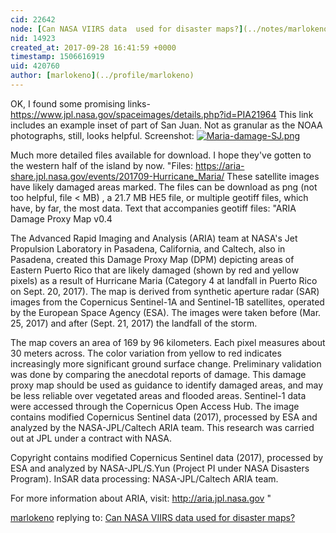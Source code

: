 ```yaml
---
cid: 22642
node: [Can NASA VIIRS data  used for disaster maps?](../notes/marlokeno/09-20-2017/can-nasa-viirs-data-used-for-disaster-maps)
nid: 14923
created_at: 2017-09-28 16:41:59 +0000
timestamp: 1506616919
uid: 420760
author: [marlokeno](../profile/marlokeno)
---
```


OK, I found some promising links-
https://www.jpl.nasa.gov/spaceimages/details.php?id=PIA21964
This link includes an example inset of part of San Juan. Not as granular as the NOAA photographs, still, looks helpful.
Screenshot:
[![Maria-damage-SJ.png](https://publiclab.org/system/images/photos/000/021/792/large/Maria-damage-SJ.png)](https://publiclab.org/system/images/photos/000/021/792/original/Maria-damage-SJ.png)

Much more detailed files available for download. I hope they've gotten to the western half of the island by now.
"Files: https://aria-share.jpl.nasa.gov/events/201709-Hurricane_Maria/
These satellite images have likely damaged areas marked. The files can be download as png (not too helpful, file < MB) , a 21.7 MB HE5 file, or multiple geotiff files, which have, by far, the most data.
Text that accompanies geotiff files:
  "ARIA Damage Proxy Map v0.4

The Advanced Rapid Imaging and Analysis (ARIA) team at NASA's Jet Propulsion Laboratory in Pasadena, California, and Caltech, also in Pasadena, created this Damage Proxy Map (DPM) depicting areas of Eastern Puerto Rico that are likely damaged (shown by red and yellow pixels) as a result of Hurricane Maria (Category 4 at landfall in Puerto Rico on Sept. 20, 2017). The map is derived from synthetic aperture radar (SAR) images from the Copernicus Sentinel-1A and Sentinel-1B satellites, operated by the European Space Agency (ESA). The images were taken before (Mar. 25, 2017) and after (Sept. 21, 2017) the landfall of the storm.

The map covers an area of 169 by 96 kilometers. Each pixel measures about 30 meters across. The color variation from yellow to red indicates increasingly more significant ground surface change. Preliminary validation was done by comparing the anecdotal reports of damage. This damage proxy map should be used as guidance to identify damaged areas, and may be less reliable over vegetated areas and flooded areas. Sentinel-1 data were accessed through the Copernicus Open Access Hub. The image contains modified Copernicus Sentinel data (2017), processed by ESA and analyzed by the NASA-JPL/Caltech ARIA team. This research was carried out at JPL under a contract with NASA.

Copyright contains modified Copernicus Sentinel data (2017), processed by ESA and analyzed by NASA-JPL/S.Yun (Project PI under NASA Disasters Program). InSAR data processing: NASA-JPL/Caltech ARIA team.

For more information about ARIA, visit: http://aria.jpl.nasa.gov "





[marlokeno](../profile/marlokeno) replying to: [Can NASA VIIRS data  used for disaster maps?](../notes/marlokeno/09-20-2017/can-nasa-viirs-data-used-for-disaster-maps)

